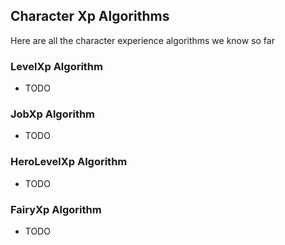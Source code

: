 ## Character Xp Algorithms
Here are all the character experience algorithms we know so far

### LevelXp Algorithm

- TODO

### JobXp Algorithm

- TODO

### HeroLevelXp Algorithm

- TODO

### FairyXp Algorithm

- TODO